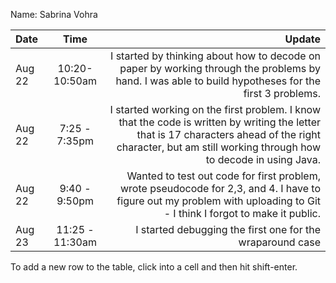 Name: Sabrina Vohra

| Date   |      Time       |                                                                                                                                                                                                      Update |
|:-------|:---------------:|------------------------------------------------------------------------------------------------------------------------------------------------------------------------------------------------------------:|
| Aug 22 |  10:20-10:50am  |                                                        I started by thinking about how to decode on paper by working through the problems by hand. I was able to build hypotheses for the first 3 problems. |
| Aug 22 |  7:25 - 7:35pm  | I started working on the first problem. I know that the code is written by writing the letter that is 17 characters ahead of the right character, but am still working through how to decode in using Java. |
| Aug 22 |  9:40 - 9:50pm  |                                     Wanted to test out code for first problem, wrote pseudocode for 2,3, and 4. I have to figure out my problem with uploading to Git - I think I forgot to make it public. |
| Aug 23 | 11:25 - 11:30am |                                                                                                                                                   I started debugging the first one for the wraparound case |


To add a new row to the table, click into a cell and then hit shift-enter.